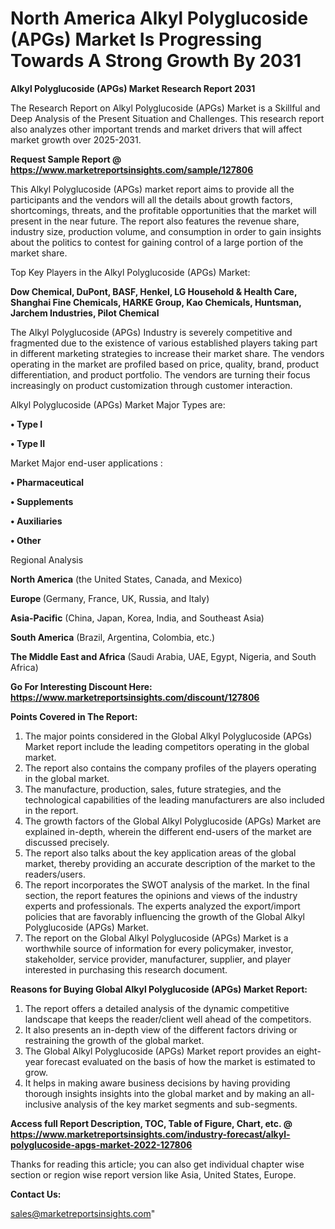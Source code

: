  # North America Alkyl Polyglucoside (APGs) Market Is Progressing Towards A Strong Growth By 2031

<strong>Alkyl Polyglucoside (APGs) Market Research Report 2031</strong>

The Research Report on Alkyl Polyglucoside (APGs) Market is a Skillful and Deep Analysis of the Present Situation and Challenges. This research report also analyzes other important trends and market drivers that will affect market growth over 2025-2031.

<strong>Request Sample Report @ <a href=https://www.marketreportsinsights.com/sample/127806>https://www.marketreportsinsights.com/sample/127806</a></strong>

This Alkyl Polyglucoside (APGs) market report aims to provide all the participants and the vendors will all the details about growth factors, shortcomings, threats, and the profitable opportunities that the market will present in the near future. The report also features the revenue share, industry size, production volume, and consumption in order to gain insights about the politics to contest for gaining control of a large portion of the market share.

Top Key Players in the Alkyl Polyglucoside (APGs) Market:

<strong>Dow Chemical, DuPont, BASF, Henkel, LG Household & Health Care, Shanghai Fine Chemicals, HARKE Group, Kao Chemicals, Huntsman, Jarchem Industries, Pilot Chemical</strong>

The Alkyl Polyglucoside (APGs) Industry is severely competitive and fragmented due to the existence of various established players taking part in different marketing strategies to increase their market share. The vendors operating in the market are profiled based on price, quality, brand, product differentiation, and product portfolio. The vendors are turning their focus increasingly on product customization through customer interaction.

Alkyl Polyglucoside (APGs) Market Major Types are:

<strong>• Type I

• Type II</strong>

Market Major end-user applications :

<strong>• Pharmaceutical

• Supplements

• Auxiliaries

• Other</strong>

Regional Analysis

</u><strong><b>North America</b></strong> (the United States, Canada, and Mexico)

<strong><b>Europe </b></strong>(Germany, France, UK, Russia, and Italy)

<strong><b>Asia-Pacific</b></strong> (China, Japan, Korea, India, and Southeast Asia)

<strong><b>South America</b></strong> (Brazil, Argentina, Colombia, etc.)

<strong><b>The Middle East and Africa</b></strong> (Saudi Arabia, UAE, Egypt, Nigeria, and South Africa)

<strong>Go For Interesting Discount Here: <a href=https://www.marketreportsinsights.com/discount/127806>https://www.marketreportsinsights.com/discount/127806</a></strong>

<strong>Points Covered in The Report:</strong>
<ol>
  <li>The major points considered in the Global Alkyl Polyglucoside (APGs) Market report include the leading competitors operating in the global market.</li>
  <li>The report also contains the company profiles of the players operating in the global market.</li>
  <li>The manufacture, production, sales, future strategies, and the technological capabilities of the leading manufacturers are also included in the report.</li>
  <li>The growth factors of the Global Alkyl Polyglucoside (APGs) Market are explained in-depth, wherein the different end-users of the market are discussed precisely.</li>
  <li>The report also talks about the key application areas of the global market, thereby providing an accurate description of the market to the readers/users.</li>
  <li>The report incorporates the SWOT analysis of the market. In the final section, the report features the opinions and views of the industry experts and professionals. The experts analyzed the export/import policies that are favorably influencing the growth of the Global Alkyl Polyglucoside (APGs) Market.</li>
  <li>The report on the Global Alkyl Polyglucoside (APGs) Market is a worthwhile source of information for every policymaker, investor, stakeholder, service provider, manufacturer, supplier, and player interested in purchasing this research document.</li>
</ol>
<strong>Reasons for Buying Global Alkyl Polyglucoside (APGs) Market Report:</strong>

<ol>
  <li>The report offers a detailed analysis of the dynamic competitive landscape that keeps the reader/client well ahead of the competitors.</li>
  <li>It also presents an in-depth view of the different factors driving or restraining the growth of the global market.</li>
  <li>The Global Alkyl Polyglucoside (APGs) Market report provides an eight-year forecast evaluated on the basis of how the market is estimated to grow.</li>
  <li>It helps in making aware business decisions by having providing thorough insights insights into the global market and by making an all-inclusive analysis of the key market segments and sub-segments.</li>
</ol>
<strong>Access full Report Description, TOC, Table of Figure, Chart, etc. @ <a href=https://www.marketreportsinsights.com/industry-forecast/alkyl-polyglucoside-apgs-market-2022-127806>https://www.marketreportsinsights.com/industry-forecast/alkyl-polyglucoside-apgs-market-2022-127806</a></strong>


Thanks for reading this article; you can also get individual chapter wise section or region wise report version like Asia, United States, Europe.

<strong>Contact Us:</strong>

sales@marketreportsinsights.com"
